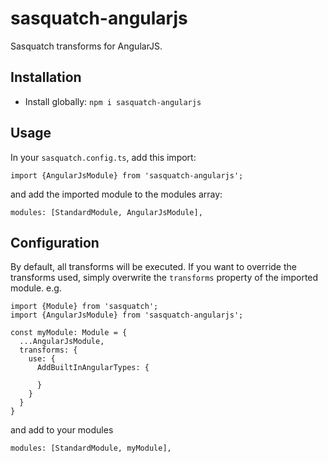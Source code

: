 # sasquatch-angularjs

Sasquatch transforms for AngularJS.

## Installation

- Install globally: `npm i sasquatch-angularjs`

## Usage

In your `sasquatch.config.ts`, add this import:

```
import {AngularJsModule} from 'sasquatch-angularjs';
```

and add the imported module to the modules array:

```
modules: [StandardModule, AngularJsModule],
```

## Configuration

By default, all transforms will be executed. If you want to override the transforms used, simply overwrite the `transforms` property of the imported module. e.g.

```
import {Module} from 'sasquatch';
import {AngularJsModule} from 'sasquatch-angularjs';

const myModule: Module = {
  ...AngularJsModule,
  transforms: {
    use: {
      AddBuiltInAngularTypes: {

      }
    }
  }
}

```

and add to your modules

```
modules: [StandardModule, myModule],
```
